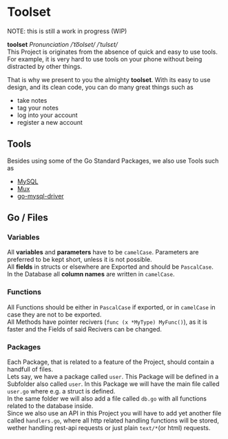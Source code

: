# Toolset

>>>
NOTE:
	this is still a work in progress (WIP)
>>>

**toolset** *Pronunciation /ˈto͞olset/ /ˈtulsɛt/*  
This Project is originates from the absence of quick and easy to use tools. For example, it is very hard to use tools on your phone without being distracted by other things.  

That is why we present to you the almighty **toolset**. With its easy to use design, and its clean code, you can do many great things such as

- take notes
- tag your notes
- log into your account
- register a new account

## Tools

Besides using some of the Go Standard Packages, we also use Tools such as

- [MySQL](https://www.mysql.com)
- [Mux](https://github.com/gorilla/mux)
- [go-mysql-driver](https://github.com/go-sql-driver/mysql)

## Go / Files

### Variables

All **variables** and **parameters** have to be `camelCase`. Parameters are preferred to be kept short, unless it is not possible.  
All **fields** in structs or elsewhere are Exported and should be `PascalCase`.  
In the Database all **column names** are written in `camelCase`.  

### Functions

All Functions should be either in `PascalCase` if exported, or in `camelCase` in case they are not to be exported.  
All Methods have pointer recivers (`func (x *MyType) MyFunc()`), as it is faster and the Fields of said Recivers can be changed.

### Packages

Each Package, that is related to a feature of the Project, should contain a handfull of files.  
Lets say, we have a package called `user`. This Package will be defined in a Subfolder also called `user`. In this Package we will have the main file called `user.go` where e.g. a struct is defined.  
In the same folder we will also add a file called `db.go` with all functions related to the database inside.  
Since we also use an API in this Project you will have to add yet another file called `handlers.go`, where all http related handling functions will be stored, wether handling rest-api requests or just plain `text/*`(or html) requests.
